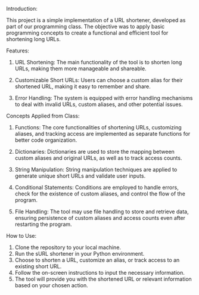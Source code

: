Introduction:

This project is a simple implementation of a URL shortener, developed as part of our programming class. The objective was to apply basic programming concepts to create a functional and efficient tool for shortening long URLs. 


Features:

1. URL Shortening: The main functionality of the tool is to shorten long URLs, making them more manageable and shareable.

2. Customizable Short URLs: Users can choose a custom alias for their shortened URL, making it easy to remember and share.

3. Error Handling: The system is equipped with error handling mechanisms to deal with invalid URLs, custom aliases, and other potential issues.


Concepts Applied from Class:

1. Functions: The core functionalities of shortening URLs, customizing aliases, and tracking access are implemented as separate functions for better code organization.

2. Dictionaries: Dictionaries are used to store the mapping between custom aliases and original URLs, as well as to track access counts.

3. String Manipulation: String manipulation techniques are applied to generate unique short URLs and validate user inputs.

4. Conditional Statements: Conditions are employed to handle errors, check for the existence of custom aliases, and control the flow of the program.

5. File Handling: The tool may use file handling to store and retrieve data, ensuring persistence of custom aliases and access counts even after restarting the program.


How to Use:

1. Clone the repository to your local machine.
2. Run the sURL shortener in your Python environment.
3. Choose to shorten a URL, customize an alias, or track access to an existing short URL.
4. Follow the on-screen instructions to input the necessary information.
5. The tool will provide you with the shortened URL or relevant information based on your chosen action.
